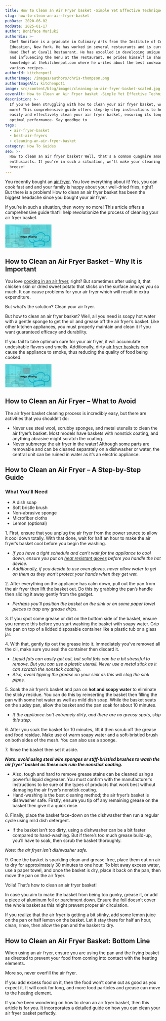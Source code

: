 ```yaml
---
title: How to Clean an Air Fryer basket -Simple Yet Effective Techniques
slug: how-to-clean-an-air-fryer-basket
pubDate: 2020-06-02
modDate: 2025-01-17
author: Boniface Muriuki
authorBio: >-
  Chef Boniface is a graduate in Culinary Arts from the Institute of Culinary
  Education, New York. He has worked in several restaurants and is currently the
  Head Chef at Cavali Restaurant. He has excelled in developing unique recipes
  and influencing the menu at the restaurant. He prides himself in sharing his
  knowledge at thekitchenpot.com where he writes about the best cookware for
  various recipes..
authorId: kitchenpot1
authorImage: /images/authors/chris-thompson.png
authorImageAlt: kitchenpot1
image: src/content/blog/images/cleaning-an-air-fryer-basket-scaled.jpg
coverAlt: How to Clean an Air Fryer basket -Simple Yet Effective Techniques
description: >-
  If you've been struggling with how to clean your air fryer basket, worry no
  more! This comprehensive guide offers step-by-step instructions to help you
  easily and effectively clean your air fryer basket, ensuring its longevity and
  optimal performance. Say goodbye to
tags:
  - air-fryer-basket
  - best-air-fryers
  - cleaning-an-air-fryer-basket
category: How To Guides
seo: >-
  How to clean an air fryer basket? Well, that's a common quagmire among kitchen
  enthusiasts. If you're in such a situation, we'll make your cleaning process a
  breeze!
---
```


You recently bought an [air fryer](https://en.wikipedia.org/wiki/Air_fryer). You love everything about it! Yes, you can cook fast and and your family is happy about your well-dried fries, right? But there is a problem! How to clean an air fryer basket has been the biggest headache since you bought your air fryer.

If you’re in such a situation, then worry no more! This article offers a comprehensive guide that’ll help revolutionize the process of cleaning your air fryer basket.

![How to Clean an Air Fryer ](images/portablegasgrill.jpg)

## How to Clean an Air Fryer Basket – Why It is Important

You love [cooking in an air fryer](https://thekitchenpot.com/blog/best-air-fryers-under-100//), right? But sometimes after using it, that chicken skin or dried sweet potato that sticks on the surface annoys you so much. It can cause problems for your air fryer which will result in extra expenditure.

But what’s the solution? Clean your air fryer.

But how to clean an air fryer basket? Well, all you need is soapy hot water with a gentle sponge to get the oil and grease off the air fryer’s basket. Like other kitchen appliances, you must properly maintain and clean it if you want guaranteed efficacy and durability. 

If you fail to take optimum care for your air fryer, it will accumulate undesirable flavors and smells. Additionally, dirty [air fryer baskets](https://www.wikihow.com/Use-a-Nuwave-Air-Fryer) can cause the appliance to smoke, thus reducing the quality of food being cooked.

![How to clean an air fryer](images/portablegasgrill.jpg)

## How to Clean an Air Fryer – What to Avoid

The air fryer basket cleaning process is incredibly easy, but there are activities that you shouldn’t do:

-   Never use steel wool, scrubby sponges, and metal utensils to clean the air fryer’s basket. Most models have baskets with nonstick coating, and anything abrasive might scratch the coating.
-   Never submerge the air fryer in the water! Although some parts are removable and can be cleaned separately on a dishwasher or water, the central unit can be ruined in water as it’s an electric appliance.

## How to Clean an Air Fryer – A Step-by-Step Guide

### What You’ll Need

-   A dish soap
-   Soft bristle brush
-   Non-abrasive sponge
-   Microfiber cloths
-   Lemon (optional)

1\. First, ensure that you unplug the air fryer from the power source to allow it cool down totally. With that done, wait for half an hour to make the air fryer’s basket cool before you begin the washing.

-   *If you have a tight schedule and can’t wait for the appliance to cool down, ensure you put on [heat resistant gloves](https://thekitchenpot.com/blog/10-best-heat-resistant-gloves-for-cooking//) before you handle the hot device.*
-   *Additionally, if you decide to use oven gloves, never allow water to get on them as they won’t protect your hands when they get wet.*

2\. After everything on the appliance has calm down, pull out the pan from the air fryer then lift the basket out. Do this by grabbing the pan’s handle then sliding it away gently from the gadget.

-   *Perhaps you’ll position the basket on the sink or on some paper towel pieces to trap any grease drip*s.

3\. If you spot some grease or dirt on the bottom side of the basket, ensure you remove this before you start washing the basket with soapy water. Grip the pan on top of a lidded disposable container like a plastic tub or a glass jar. 

4\. With that, gently tip out the grease into it. Immediately you’ve removed all the oil, make sure you seal the container then discard it.

-   *Liquid fats can easily get out, but solid fats can be a bit stressful to remove. But you can use a plastic utensil. Never use a metal stick as it can scratch the nonstick coating.*
-   *Also, avoid tipping the grease on your sink as this will clog the sink pipes.*

5\. Soak the air fryer’s basket and pan on **hot and soapy water** to eliminate the sticky residue. You can do this by reinserting the basket then filling the pan with some hot water as well as mild dish soap. While the basket seats on the sudsy pan, allow the basket and the pan soak for about 10 minutes.

-   *If the appliance isn’t extremely dirty, and there are no greasy spots, skip this step.*

6\. After you soak the basket for 10 minutes, lift it then scrub off the grease and food residue. Make use of warm soapy water and a soft-bristled brush on both sides of the mesh. You can also use a sponge.

7\. Rinse the basket then set it aside. 

***Note: avoid using steel wire sponges or stiff-bristled brushes to wash the air fryer’ basket as these can ruin the nonstick coating.***

-   Also, tough and hard to remove grease stains can be cleaned using a powerful liquid degreaser. You must confirm with the manufacturer’s instructions to be sure of the types of products that work best without damaging the air fryer’s nonstick coating.
-   Hand-washing is the best cleaning method; the air fryer’s basket is dishwasher safe. Firstly, ensure you tip off any remaining grease on the basket then give it a quick rinse. 

8\. Finally, place the basket face-down on the dishwasher then run a regular cycle using mild dish detergent.

-   If the basket isn’t too dirty, using a dishwasher can be a bit faster compared to hand-washing. But if there’s too much grease build-up, you’ll have to soak, then scrub the basket thoroughly.

*Note: the air fryer isn’t dishwasher safe.*

9\. Once the basket is sparkling clean and grease-free, place them out on air to dry for approximately 30 minutes to one hour. To blot away excess water, use a paper towel, and once the basket is dry, place it back on the pan, then move the pan on the air fryer.

Voila! That’s how to clean an air fryer basket!

In case you aim to make the basket from being too gunky, grease it, or add a piece of aluminum foil or parchment down. Ensure the foil doesn’t cover the whole basket as this might prevent proper air circulation.

If you realize that the air fryer is getting a bit stinky, add some lemon juice on the pan or half lemon on the basket. Let it stay there for half an hour, clean, rinse, then allow the pan and the basket to dry.

## **How to Clean an Air Fryer Basket: Bottom Line** 

When using an air fryer, ensure you are using the pan and the frying basket as directed to prevent your food from coming into contact with the heating elements.

More so, never overfill the air fryer.

If you add excess food on it, then the food won’t come out as good as you expect it. It will cook for long, and more food particles and grease can move to the heating element.

If you’ve been wondering on how to clean an air fryer basket, then this article is for you. It incorporates a detailed guide on how you can clean your air fryer basket perfectly.